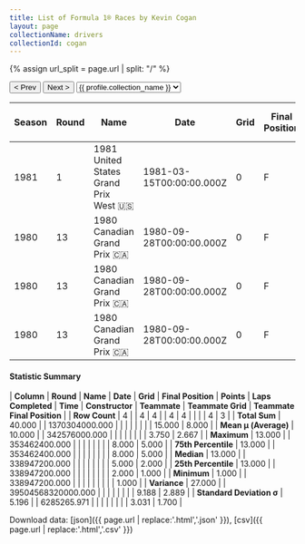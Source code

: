 ```yaml
---
title: List of Formula 1® Races by Kevin Cogan
layout: page
collectionName: drivers
collectionId: cogan
---
```


{% assign url_split = page.url | split: "/" %}
<div id="collection-navigation">
<button onclick="selector.options[selector.selectedIndex-1].value && (window.location = selector.options[selector.selectedIndex-1].value);">&lt; Prev</button>
<button onclick="selector.options[selector.selectedIndex+1].value && (window.location = selector.options[selector.selectedIndex+1].value);">Next &gt;</button>
<select id="selector" onchange="this.options[this.selectedIndex].value && (window.location = this.options[this.selectedIndex].value);">
  {% for collectionId in site.data[page.collectionName].refs %}
    {% if collectionId == page.collectionId %}
      {% assign selected = "selected" %}
    {% else %}
      {% assign selected = "" %}
    {% endif %}
    {% assign profile = site.data[page.collectionName][collectionId].profile %}
    <option value="/f1/{{ page.collectionName }}/{{ collectionId }}/{{ url_split[4] }}" {{ selected }}>{{ profile.collection_name }}</option>
  {% endfor %}
</select>
</div>

| Season | Round | Name | Date | Grid | Final Position | Points | Laps Completed | Time | Constructor | Teammate | Teammate Grid | Teammate Final Position |
|--|--|--|--|--|--|--|--|--|--|--|--|--|
| 1981 | 1 | 1981 United States Grand Prix West 🇺🇸 | 1981-03-15T00:00:00.000Z | 0 | F | 0.0 | 0 |   | Tyrrell 🇬🇧 | [Eddie Cheever 🇺🇸](/f1/drivers/cheever) | 8 | 5 |
| 1980 | 13 | 1980 Canadian Grand Prix 🇨🇦 | 1980-09-28T00:00:00.000Z | 0 | F | 0.0 | 0 |   | Williams 🇬🇧 | [Alan Jones 🇦🇺](/f1/drivers/jones) | 2 | 1 |
| 1980 | 13 | 1980 Canadian Grand Prix 🇨🇦 | 1980-09-28T00:00:00.000Z | 0 | F | 0.0 | 0 |   | Williams 🇬🇧 | [Carlos Reutemann 🇦🇷](/f1/drivers/reutemann) | 5 | 2 |
| 1980 | 13 | 1980 Canadian Grand Prix 🇨🇦 | 1980-09-28T00:00:00.000Z | 0 | F | 0.0 | 0 |   | Williams 🇬🇧 | [Rupert Keegan 🇬🇧](/f1/drivers/keegan) | 0 | F |

#### Statistic Summary

| **Column** | **Round** | **Name** | **Date** | **Grid** | **Final Position** | **Points** | **Laps Completed** | **Time** | **Constructor** | **Teammate** | **Teammate Grid** | **Teammate Final Position** |
| **Row Count** | 4 |  | 4 | 4 |  | 4 | 4 |  |  |  | 4 | 3 |
| **Total Sum** | 40.000 |  | 1370304000.000 |  |  |  |  |  |  |  | 15.000 | 8.000 |
| **Mean μ (Average)** | 10.000 |  | 342576000.000 |  |  |  |  |  |  |  | 3.750 | 2.667 |
| **Maximum** | 13.000 |  | 353462400.000 |  |  |  |  |  |  |  | 8.000 | 5.000 |
| **75th Percentile** | 13.000 |  | 353462400.000 |  |  |  |  |  |  |  | 8.000 | 5.000 |
| **Median** | 13.000 |  | 338947200.000 |  |  |  |  |  |  |  | 5.000 | 2.000 |
| **25th Percentile** | 13.000 |  | 338947200.000 |  |  |  |  |  |  |  | 2.000 | 1.000 |
| **Minimum** | 1.000 |  | 338947200.000 |  |  |  |  |  |  |  |  | 1.000 |
| **Variance** | 27.000 |  | 39504568320000.000 |  |  |  |  |  |  |  | 9.188 | 2.889 |
| **Standard Deviation σ** | 5.196 |  | 6285265.971 |  |  |  |  |  |  |  | 3.031 | 1.700 |

Download data: [json]({{ page.url | replace:'.html','.json' }}), [csv]({{ page.url | replace:'.html','.csv' }})
